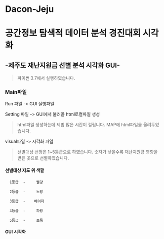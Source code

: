 # Dacon-Jeju
# 공간정보 탐색적 데이터 분석 경진대회 시각화

## -제주도 재난지원금 선별 분석 시각화 GUI-

> 파이썬 3.7에서 실행하였습니다.

### Main파일

Run 파일 -> GUI 실행파일 

Setting 파일 -> GUI에서 불러올 html로컬파일 생성

>html파일 생성하는데 제법 많은 시간이 걸립니다. MAP에 html파일을 올려두었습니다.

visual파일 -> 시각화 파일

> 선별대상 선정은 1~5등급으로 하였습니다. 숫자가 낮을수록 재난지원금 영향을 받은 곳으로 선별하였습니다.

#### 선별대상   지도 위 색깔

      1등급  -     빨강

      2등급  -     노랑

      3등급  -    베이지

      4등급  -     파랑

      5등급  -     초록

#### GUI 시각화

